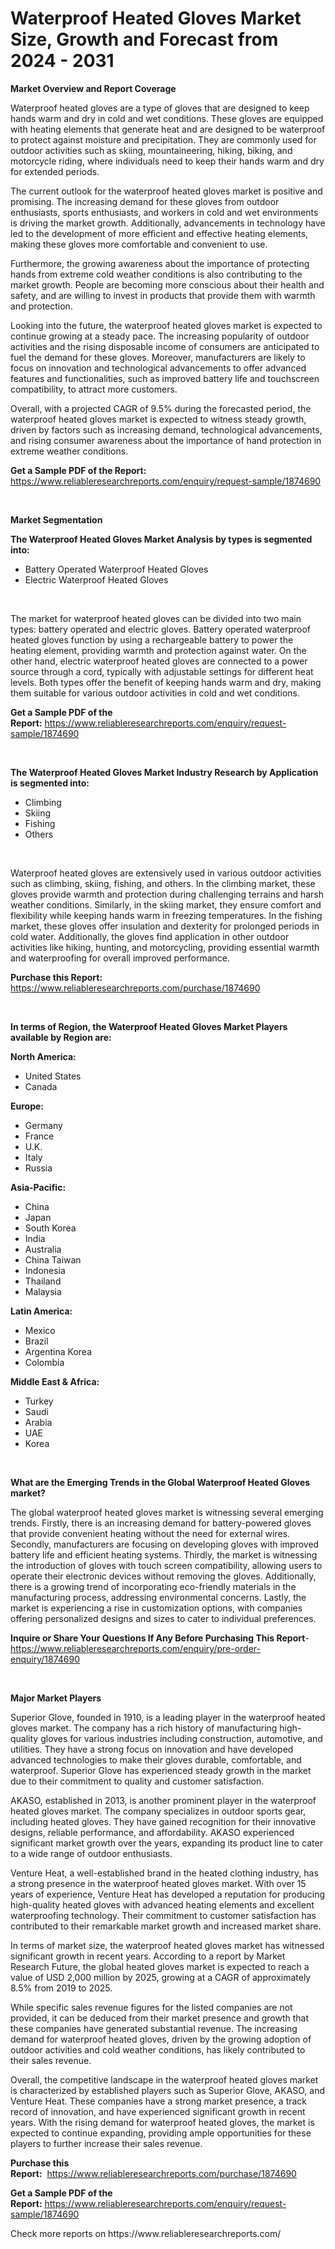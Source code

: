 <p><h1>Waterproof Heated Gloves Market Size, Growth and Forecast from 2024 - 2031</h1></p><p><strong>Market Overview and Report Coverage</strong></p>
<p><p>Waterproof heated gloves are a type of gloves that are designed to keep hands warm and dry in cold and wet conditions. These gloves are equipped with heating elements that generate heat and are designed to be waterproof to protect against moisture and precipitation. They are commonly used for outdoor activities such as skiing, mountaineering, hiking, biking, and motorcycle riding, where individuals need to keep their hands warm and dry for extended periods.</p><p>The current outlook for the waterproof heated gloves market is positive and promising. The increasing demand for these gloves from outdoor enthusiasts, sports enthusiasts, and workers in cold and wet environments is driving the market growth. Additionally, advancements in technology have led to the development of more efficient and effective heating elements, making these gloves more comfortable and convenient to use.</p><p>Furthermore, the growing awareness about the importance of protecting hands from extreme cold weather conditions is also contributing to the market growth. People are becoming more conscious about their health and safety, and are willing to invest in products that provide them with warmth and protection.</p><p>Looking into the future, the waterproof heated gloves market is expected to continue growing at a steady pace. The increasing popularity of outdoor activities and the rising disposable income of consumers are anticipated to fuel the demand for these gloves. Moreover, manufacturers are likely to focus on innovation and technological advancements to offer advanced features and functionalities, such as improved battery life and touchscreen compatibility, to attract more customers.</p><p>Overall, with a projected CAGR of 9.5% during the forecasted period, the waterproof heated gloves market is expected to witness steady growth, driven by factors such as increasing demand, technological advancements, and rising consumer awareness about the importance of hand protection in extreme weather conditions.</p></p>
<p><strong>Get a Sample PDF of the Report:</strong> <a href="https://www.reliableresearchreports.com/enquiry/request-sample/1874690">https://www.reliableresearchreports.com/enquiry/request-sample/1874690</a></p>
<p>&nbsp;</p>
<p><strong>Market Segmentation</strong></p>
<p><strong>The Waterproof Heated Gloves Market Analysis by types is segmented into:</strong></p>
<p><ul><li>Battery Operated Waterproof Heated Gloves</li><li>Electric Waterproof Heated Gloves</li></ul></p>
<p>&nbsp;</p>
<p><p>The market for waterproof heated gloves can be divided into two main types: battery operated and electric gloves. Battery operated waterproof heated gloves function by using a rechargeable battery to power the heating element, providing warmth and protection against water. On the other hand, electric waterproof heated gloves are connected to a power source through a cord, typically with adjustable settings for different heat levels. Both types offer the benefit of keeping hands warm and dry, making them suitable for various outdoor activities in cold and wet conditions.</p></p>
<p><strong>Get a Sample PDF of the Report:</strong>&nbsp;<a href="https://www.reliableresearchreports.com/enquiry/request-sample/1874690">https://www.reliableresearchreports.com/enquiry/request-sample/1874690</a></p>
<p>&nbsp;</p>
<p><strong>The Waterproof Heated Gloves Market Industry Research by Application is segmented into:</strong></p>
<p><ul><li>Climbing</li><li>Skiing</li><li>Fishing</li><li>Others</li></ul></p>
<p>&nbsp;</p>
<p><p>Waterproof heated gloves are extensively used in various outdoor activities such as climbing, skiing, fishing, and others. In the climbing market, these gloves provide warmth and protection during challenging terrains and harsh weather conditions. Similarly, in the skiing market, they ensure comfort and flexibility while keeping hands warm in freezing temperatures. In the fishing market, these gloves offer insulation and dexterity for prolonged periods in cold water. Additionally, the gloves find application in other outdoor activities like hiking, hunting, and motorcycling, providing essential warmth and waterproofing for overall improved performance.</p></p>
<p><strong>Purchase this Report:</strong>&nbsp; <a href="https://www.reliableresearchreports.com/purchase/1874690">https://www.reliableresearchreports.com/purchase/1874690</a></p>
<p>&nbsp;</p>
<p><strong>In terms of Region, the Waterproof Heated Gloves Market Players available by Region are:</strong></p>
<p>
    <p> <strong> North America: </strong>
        <ul>
            <li>United States</li>
            <li>Canada</li>
        </ul>
        </p> 
    <p> <strong> Europe: </strong>
        <ul>
            <li>Germany</li>
            <li>France</li>
            <li>U.K.</li>
            <li>Italy</li>
            <li>Russia</li>
        </ul>
        </p> 
    <p> <strong> Asia-Pacific: </strong>
        <ul>
            <li>China</li>
            <li>Japan</li>
            <li>South Korea</li>
            <li>India</li>
            <li>Australia</li>
            <li>China Taiwan</li>
            <li>Indonesia</li>
            <li>Thailand</li>
            <li>Malaysia</li>
        </ul>
        </p> 
    <p> <strong> Latin America: </strong>
        <ul>
            <li>Mexico</li>
            <li>Brazil</li>
            <li>Argentina Korea</li>
            <li>Colombia</li>
        </ul>
        </p> 
    <p> <strong> Middle East & Africa: </strong>
        <ul>
            <li>Turkey</li>
            <li>Saudi</li>
            <li>Arabia</li>
            <li>UAE</li>
            <li>Korea</li>
        </ul>
    </p>
    </p>
<p>&nbsp;</p>
<p><strong>What are the Emerging Trends in the Global Waterproof Heated Gloves market?</strong></p>
<p><p>The global waterproof heated gloves market is witnessing several emerging trends. Firstly, there is an increasing demand for battery-powered gloves that provide convenient heating without the need for external wires. Secondly, manufacturers are focusing on developing gloves with improved battery life and efficient heating systems. Thirdly, the market is witnessing the introduction of gloves with touch screen compatibility, allowing users to operate their electronic devices without removing the gloves. Additionally, there is a growing trend of incorporating eco-friendly materials in the manufacturing process, addressing environmental concerns. Lastly, the market is experiencing a rise in customization options, with companies offering personalized designs and sizes to cater to individual preferences.</p></p>
<p><strong>Inquire or Share Your Questions If Any Before Purchasing This Report</strong>- <a href="https://www.reliableresearchreports.com/enquiry/pre-order-enquiry/1874690">https://www.reliableresearchreports.com/enquiry/pre-order-enquiry/1874690</a></p>
<p>&nbsp;</p>
<p><strong>Major Market Players</strong></p>
<p><p>Superior Glove, founded in 1910, is a leading player in the waterproof heated gloves market. The company has a rich history of manufacturing high-quality gloves for various industries including construction, automotive, and utilities. They have a strong focus on innovation and have developed advanced technologies to make their gloves durable, comfortable, and waterproof. Superior Glove has experienced steady growth in the market due to their commitment to quality and customer satisfaction.</p><p>AKASO, established in 2013, is another prominent player in the waterproof heated gloves market. The company specializes in outdoor sports gear, including heated gloves. They have gained recognition for their innovative designs, reliable performance, and affordability. AKASO experienced significant market growth over the years, expanding its product line to cater to a wide range of outdoor enthusiasts.</p><p>Venture Heat, a well-established brand in the heated clothing industry, has a strong presence in the waterproof heated gloves market. With over 15 years of experience, Venture Heat has developed a reputation for producing high-quality heated gloves with advanced heating elements and excellent waterproofing technology. Their commitment to customer satisfaction has contributed to their remarkable market growth and increased market share.</p><p>In terms of market size, the waterproof heated gloves market has witnessed significant growth in recent years. According to a report by Market Research Future, the global heated gloves market is expected to reach a value of USD 2,000 million by 2025, growing at a CAGR of approximately 8.5% from 2019 to 2025.</p><p>While specific sales revenue figures for the listed companies are not provided, it can be deduced from their market presence and growth that these companies have generated substantial revenue. The increasing demand for waterproof heated gloves, driven by the growing adoption of outdoor activities and cold weather conditions, has likely contributed to their sales revenue.</p><p>Overall, the competitive landscape in the waterproof heated gloves market is characterized by established players such as Superior Glove, AKASO, and Venture Heat. These companies have a strong market presence, a track record of innovation, and have experienced significant growth in recent years. With the rising demand for waterproof heated gloves, the market is expected to continue expanding, providing ample opportunities for these players to further increase their sales revenue.</p></p>
<p><strong>Purchase this Report:</strong>&nbsp;&nbsp;<a href="https://www.reliableresearchreports.com/purchase/1874690">https://www.reliableresearchreports.com/purchase/1874690</a></p>
<p></p>
<p><strong>Get a Sample PDF of the Report:</strong>&nbsp;<a href="https://www.reliableresearchreports.com/enquiry/request-sample/1874690">https://www.reliableresearchreports.com/enquiry/request-sample/1874690</a></p>
<p>Check more reports on https://www.reliableresearchreports.com/</p>